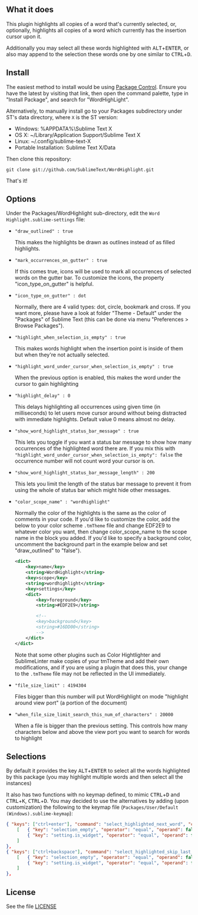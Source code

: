 What it does
------------

This plugin highlights all copies of a word that's currently selected, or,
optionally, highlights all copies of a word which currently has the insertion cursor upon it.

Additionally you may select all these words highlighted with <kbd>ALT</kbd>+<kbd>ENTER</kbd>, or also may append to the selection these words one by one similar to <kbd>CTRL</kbd>+<kbd>D</kbd>.

Install
-------

The easiest method to install would be using [Package Control](https://sublime.wbond.net/installation).
Ensure you have the latest by visiting that link, then open the command palette, type in
"Install Package", and search for "WordHighLight".

Alternatively, to manually install go to your Packages subdirectory under ST's data directory, where `X` is the ST version:

* Windows: %APPDATA%\Sublime Text X
* OS X: ~/Library/Application Support/Sublime Text X
* Linux: ~/.config/sublime-text-X
* Portable Installation: Sublime Text X/Data

Then clone this repository:

    git clone git://github.com/SublimeText/WordHighlight.git

That's it!

Options
-------

Under the Packages/WordHighlight sub-directory, edit the `Word Highlight.sublime-settings` file:

*	`"draw_outlined" : true`

	This makes the highlights be drawn as outlines instead of as filled
	highlights.
*	`"mark_occurrences_on_gutter" : true`

	If this comes true, icons will be used to mark all occurrences of selected words on the gutter bar.
	To customize the icons, the property "icon_type_on_gutter" is helpful.

*	`"icon_type_on_gutter" : dot`

	Normally, there are 4 valid types: dot, circle, bookmark and cross. If you want more, please
	have a look at folder "Theme - Default" under the "Packages" of Sublime Text (this can be done
    via menu "Preferences > Browse Packages").

*	`"highlight_when_selection_is_empty" : true`

	This makes words highlight when the insertion point is inside of them but when
	they're not actually selected.

*	`"highlight_word_under_cursor_when_selection_is_empty" : true`

	When the previous option is enabled, this makes the word under the cursor to gain highlighting

*	`"highlight_delay" : 0`

	This delays highlighting all occurrences using given time (in milliseconds) to let users move cursor
	around without being distracted with immediate highlights. Default value 0 means almost no delay.

*	`"show_word_highlight_status_bar_message" : true`

	This lets you toggle if you want a status bar message to show how many occurrences of the highlighted word there are.
	If you mix this with `"highlight_word_under_cursor_when_selection_is_empty": false` the occurrence number will not count word your cursor is on.

*	`"show_word_highlight_status_bar_message_length" : 200`

	This lets you limit the length of the status bar message to prevent it from using the whole of status bar which might hide other messages.

*	`"color_scope_name" : "wordhighlight"`

	Normally the color of the highlights is the same as the color of comments in
	your code. If you'd like to customize the color, add the below to your color
	scheme `.tmTheme` file and change EDF2E9 to whatever color you want, then change
	color_scope_name to the scope name in the block you added. If you'd like to
	specify a background color, uncomment the background part in the example below
	and set "draw_outlined" to "false").
	```xml
	<dict>
		<key>name</key>
		<string>WordHighlight</string>
		<key>scope</key>
		<string>wordhighlight</string>
		<key>settings</key>
		<dict>
			<key>foreground</key>
			<string>#EDF2E9</string>

			<!--
			<key>background</key>
			<string>#16DD00</string>
			-->
		</dict>
	</dict>
	```
	Note that some other plugins such as Color Hightlighter and SublimeLinter make copies
	of your tmTheme and add their own modifications, and if you are using a plugin that
	does this, your change to the `.tmTheme` file may not be reflected in the UI immediately.

* `"file_size_limit" : 4194304`

	Files bigger than this number will put WordHighlight on mode "highlight around view port" (a portion of the document)

* `"when_file_size_limit_search_this_num_of_characters" : 20000`

	When a file is bigger than the previous setting. This controls how many characters below and above the  view port you want to search for words to highlight

Selections
-------

By default it provides the key <kbd>ALT</kbd>+<kbd>ENTER</kbd> to select all the words highlighted by this package (you may highlight multiple words and then select all the instances)

It also has two functions with no keymap defined, to mimic <kbd>CTRL</kbd>+<kbd>D</kbd> and <kbd>CTRL</kbd>+<kbd>K</kbd>, <kbd>CTRL</kbd>+<kbd>D</kbd>. You may decided to use the alternatives by adding (upon customization) the following to the keymap file (`Packages/User/Default (Windows).sublime-keymap`):

```json
{ "keys": ["ctrl+enter"], "command": "select_highlighted_next_word", "context":
	[	{ "key": "selection_empty", "operator": "equal", "operand": false },
		{ "key": "setting.is_widget", "operator": "equal", "operand": false }
	]
},
{ "keys": ["ctrl+backspace"], "command": "select_highlighted_skip_last_word", "context":
	[	{ "key": "selection_empty", "operator": "equal", "operand": false },
		{ "key": "setting.is_widget", "operator": "equal", "operand": false }
	]
},
```


License
--------

See the file [LICENSE](LICENSE)

